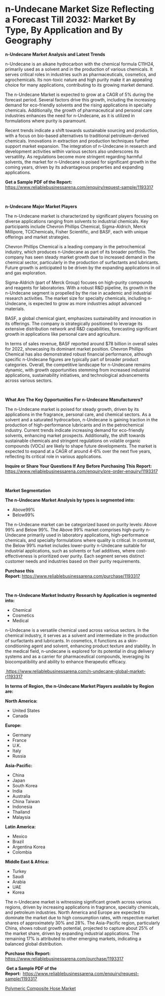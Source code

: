 <p><h1>n-Undecane Market Size Reflecting a Forecast Till 2032: Market By Type, By Application and By Geography</h1></p><p><strong>n-Undecane Market Analysis and Latest Trends</strong></p>
<p><p>n-Undecane is an alkane hydrocarbon with the chemical formula C11H24, primarily used as a solvent and in the production of various chemicals. It serves critical roles in industries such as pharmaceuticals, cosmetics, and agrochemicals. Its non-toxic nature and high purity make it an appealing choice for many applications, contributing to its growing market demand.</p><p>The n-Undecane Market is expected to grow at a CAGR of 5% during the forecast period. Several factors drive this growth, including the increasing demand for eco-friendly solvents and the rising applications in specialty chemicals. Additionally, the growth of pharmaceutical and personal care industries enhances the need for n-Undecane, as it is utilized in formulations where purity is paramount.</p><p>Recent trends indicate a shift towards sustainable sourcing and production, with a focus on bio-based alternatives to traditional petroleum-derived chemicals. Innovations in extraction and production techniques further support market expansion. The integration of n-Undecane in research and development activities within various sectors also underscores its versatility. As regulations become more stringent regarding harmful solvents, the market for n-Undecane is poised for significant growth in the coming years, driven by its advantageous properties and expanding applications.</p></p>
<p><strong>Get a Sample PDF of the Report:&nbsp;</strong> <a href="https://www.reliablebusinessarena.com/enquiry/request-sample/1193317?utm_campaign=3354&utm_medium=2&utm_source=Github&utm_content=ia&utm_term=22032025&utm_id=n-undecane">https://www.reliablebusinessarena.com/enquiry/request-sample/1193317</a></p>
<p>&nbsp;</p>
<p><strong>n-Undecane Major Market Players</strong></p>
<p><p>The n-Undecane market is characterized by significant players focusing on diverse applications ranging from solvents to industrial chemicals. Key participants include Chevron Phillips Chemical, Sigma-Aldrich, Merck Millipore, TCIChemicals, Fisher Scientific, and BASF, each with unique offerings and market strategies.</p><p>Chevron Phillips Chemical is a leading company in the petrochemical industry, which produces n-Undecane as part of its broader portfolio. The company has seen steady market growth due to increased demand in the chemical sector, particularly in the production of surfactants and lubricants. Future growth is anticipated to be driven by the expanding applications in oil and gas exploration.</p><p>Sigma-Aldrich (part of Merck Group) focuses on high-purity compounds and reagents for laboratories. With a robust R&D pipeline, its growth in the n-Undecane segment is propelled by the rise in academic and industrial research activities. The market size for specialty chemicals, including n-Undecane, is expected to grow as more industries adopt advanced materials.</p><p>BASF, a global chemical giant, emphasizes sustainability and innovation in its offerings. The company is strategically positioned to leverage its extensive distribution network and R&D capabilities, forecasting significant growth in applications like personal care and agriculture.</p><p>In terms of sales revenue, BASF reported around $78 billion in overall sales for 2022, showcasing its dominant market position. Chevron Phillips Chemical has also demonstrated robust financial performance, although specific n-Undecane figures are typically part of broader product categories. Overall, the competitive landscape for n-Undecane remains dynamic, with growth opportunities stemming from increased industrial applications, sustainability initiatives, and technological advancements across various sectors.</p></p>
<p>&nbsp;</p>
<p><strong>What Are The Key Opportunities For n-Undecane Manufacturers?</strong></p>
<p><p>The n-Undecane market is poised for steady growth, driven by its applications in the fragrance, personal care, and chemical sectors. As a solvent and a saturated hydrocarbon, n-Undecane is gaining traction in the production of high-performance lubricants and in the petrochemical industry. Current trends indicate increasing demand for eco-friendly solvents, enhancing market prospects. Additionally, the shift towards sustainable chemicals and stringent regulations on volatile organic compounds (VOCs) are likely to shape future developments. The market is expected to expand at a CAGR of around 4-6% over the next five years, reflecting its critical role in various applications.</p></p>
<p><strong>Inquire or Share Your Questions If Any Before Purchasing This Report:</strong> <a href="https://www.reliablebusinessarena.com/enquiry/pre-order-enquiry/1193317?utm_campaign=3354&utm_medium=2&utm_source=Github&utm_content=ia&utm_term=22032025&utm_id=n-undecane">https://www.reliablebusinessarena.com/enquiry/pre-order-enquiry/1193317</a></p>
<p>&nbsp;</p>
<p><strong>Market Segmentation</strong></p>
<p><strong>The n-Undecane Market Analysis by types is segmented into:</strong></p>
<p><ul><li>Above99%</li><li>Below99%</li></ul></p>
<p><p>The n-Undecane market can be categorized based on purity levels: Above 99% and Below 99%. The Above 99% market comprises high-purity n-Undecane primarily used in laboratory applications, high-performance chemicals, and specialty formulations where quality is critical. In contrast, the Below 99% market includes lower-purity n-Undecane suitable for industrial applications, such as solvents or fuel additives, where cost-effectiveness is prioritized over purity. Each segment serves distinct customer needs and industries based on their purity requirements.</p></p>
<p><strong>Purchase this Report:&nbsp;</strong><a href="https://www.reliablebusinessarena.com/purchase/1193317?utm_campaign=3354&utm_medium=2&utm_source=Github&utm_content=ia&utm_term=22032025&utm_id=n-undecane">https://www.reliablebusinessarena.com/purchase/1193317</a></p>
<p>&nbsp;</p>
<p><strong>The n-Undecane Market Industry Research by Application is segmented into:</strong></p>
<p><ul><li>Chemical</li><li>Cosmetics</li><li>Medical</li></ul></p>
<p><p>n-Undecane is a versatile chemical used across various sectors. In the chemical industry, it serves as a solvent and intermediate in the production of surfactants and lubricants. In cosmetics, it functions as a skin-conditioning agent and solvent, enhancing product texture and stability. In the medical field, n-undecane is explored for its potential in drug delivery systems and as a carrier for pharmaceutical compounds, leveraging its biocompatibility and ability to enhance therapeutic efficacy.</p></p>
<p><a href="https://www.reliablebusinessarena.com/n-undecane-global-market-r1193317?utm_campaign=3354&utm_medium=2&utm_source=Github&utm_content=ia&utm_term=22032025&utm_id=n-undecane">&nbsp;https://www.reliablebusinessarena.com/n-undecane-global-market-r1193317</a></p>
<p><strong>In terms of Region, the n-Undecane Market Players available by Region are:</strong></p>
<p>
    <p> <strong> North America: </strong>
        <ul>
            <li>United States</li>
            <li>Canada</li>
        </ul>
        </p> 
    <p> <strong> Europe: </strong>
        <ul>
            <li>Germany</li>
            <li>France</li>
            <li>U.K.</li>
            <li>Italy</li>
            <li>Russia</li>
        </ul>
        </p> 
    <p> <strong> Asia-Pacific: </strong>
        <ul>
            <li>China</li>
            <li>Japan</li>
            <li>South Korea</li>
            <li>India</li>
            <li>Australia</li>
            <li>China Taiwan</li>
            <li>Indonesia</li>
            <li>Thailand</li>
            <li>Malaysia</li>
        </ul>
        </p> 
    <p> <strong> Latin America: </strong>
        <ul>
            <li>Mexico</li>
            <li>Brazil</li>
            <li>Argentina Korea</li>
            <li>Colombia</li>
        </ul>
        </p> 
    <p> <strong> Middle East & Africa: </strong>
        <ul>
            <li>Turkey</li>
            <li>Saudi</li>
            <li>Arabia</li>
            <li>UAE</li>
            <li>Korea</li>
        </ul>
    </p>
    </p>
<p><p>The n-Undecane market is witnessing significant growth across various regions, driven by increasing applications in fragrance, specialty chemicals, and petroleum industries. North America and Europe are expected to dominate the market due to high consumption rates, with respective market shares of approximately 30% and 28%. The Asia-Pacific region, particularly China, shows robust growth potential, projected to capture about 25% of the market share, driven by expanding industrial applications. The remaining 17% is attributed to other emerging markets, indicating a balanced global distribution.</p></p>
<p><strong>Purchase this Report: </strong><a href="https://www.reliablebusinessarena.com/purchase/1193317?utm_campaign=3354&utm_medium=2&utm_source=Github&utm_content=ia&utm_term=22032025&utm_id=n-undecane">https://www.reliablebusinessarena.com/purchase/1193317</a></p>
<p>&nbsp;<strong>Get a Sample PDF of the Report:&nbsp;&nbsp;</strong><a href="https://www.reliablebusinessarena.com/enquiry/request-sample/1193317?utm_campaign=3354&utm_medium=2&utm_source=Github&utm_content=ia&utm_term=22032025&utm_id=n-undecane">https://www.reliablebusinessarena.com/enquiry/request-sample/1193317</a></p>
<p><strong></strong></p>
<p><p><a href="https://github.com/elvutedipela/Market-Research-Report-List-1/blob/main/polymeric-composite-hose-market.md?utm_campaign=3354&utm_medium=2&utm_source=Github&utm_content=ia&utm_term=22032025&utm_id=n-undecane">Polymeric Composite Hose Market</a></p></p>
